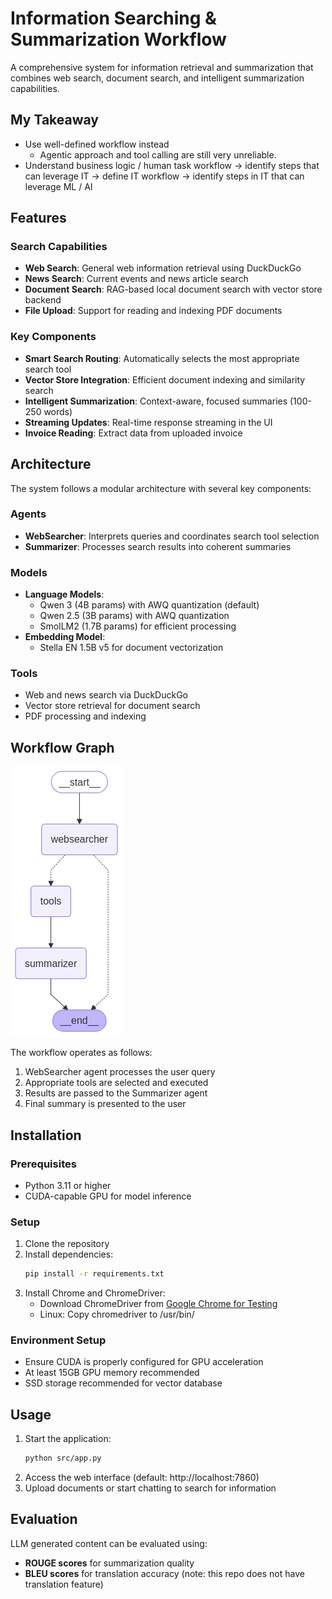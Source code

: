 # Information Searching & Summarization Workflow

A comprehensive system for information retrieval and summarization that combines web search,
document search, and intelligent summarization capabilities.

## My Takeaway
- Use well-defined workflow instead
  - Agentic approach and tool calling are still very unreliable.
- Understand business logic / human task workflow -> identify steps that can leverage IT -> define IT workflow -> identify steps in IT that can leverage ML / AI

## Features

### Search Capabilities
- **Web Search**: General web information retrieval using DuckDuckGo
- **News Search**: Current events and news article search
- **Document Search**: RAG-based local document search with vector store backend
- **File Upload**: Support for reading and indexing PDF documents

### Key Components
- **Smart Search Routing**: Automatically selects the most appropriate search tool
- **Vector Store Integration**: Efficient document indexing and similarity search
- **Intelligent Summarization**: Context-aware, focused summaries (100-250 words)
- **Streaming Updates**: Real-time response streaming in the UI
- **Invoice Reading**: Extract data from uploaded invoice

## Architecture

The system follows a modular architecture with several key components:

### Agents
- **WebSearcher**: Interprets queries and coordinates search tool selection
- **Summarizer**: Processes search results into coherent summaries

### Models
- **Language Models**:
  - Qwen 3 (4B params) with AWQ quantization (default)
  - Qwen 2.5 (3B params) with AWQ quantization
  - SmolLM2 (1.7B params) for efficient processing
- **Embedding Model**:
  - Stella EN 1.5B v5 for document vectorization

### Tools
- Web and news search via DuckDuckGo
- Vector store retrieval for document search
- PDF processing and indexing

## Workflow Graph
![image](./docs/assets/workflow-graph.png)

The workflow operates as follows:

1. WebSearcher agent processes the user query
2. Appropriate tools are selected and executed
3. Results are passed to the Summarizer agent
4. Final summary is presented to the user

## Installation

### Prerequisites
- Python 3.11 or higher
- CUDA-capable GPU for model inference

### Setup
1. Clone the repository
2. Install dependencies:
   ```bash
   pip install -r requirements.txt
   ```
3. Install Chrome and ChromeDriver:
   - Download ChromeDriver from [Google Chrome for Testing](https://googlechromelabs.github.io/chrome-for-testing/)
   - Linux: Copy chromedriver to /usr/bin/

### Environment Setup
- Ensure CUDA is properly configured for GPU acceleration
- At least 15GB GPU memory recommended
- SSD storage recommended for vector database

## Usage

1. Start the application:
   ```bash
   python src/app.py
   ```
2. Access the web interface (default: http://localhost:7860)
3. Upload documents or start chatting to search for information

## Evaluation

LLM generated content can be evaluated using:

- **ROUGE scores** for summarization quality
- **BLEU scores** for translation accuracy (note: this repo does not have translation feature)